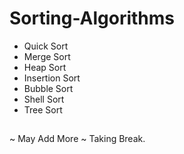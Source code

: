 # Sorting-Algorithms #
- Quick Sort
- Merge Sort
- Heap Sort
- Insertion Sort
- Bubble Sort
- Shell Sort
- Tree Sort

##
~ May Add More ~ Taking Break.
